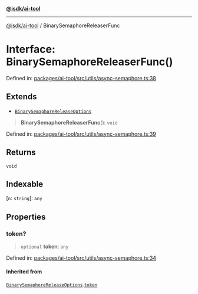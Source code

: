 [**@isdk/ai-tool**](../README.md)

***

[@isdk/ai-tool](../globals.md) / BinarySemaphoreReleaserFunc

# Interface: BinarySemaphoreReleaserFunc()

Defined in: [packages/ai-tool/src/utils/async-semaphore.ts:38](https://github.com/isdk/ai-tool.js/blob/7135b3a67072644f21685b76900b7f351401749e/src/utils/async-semaphore.ts#L38)

## Extends

- [`BinarySemaphoreReleaseOptions`](BinarySemaphoreReleaseOptions.md)

> **BinarySemaphoreReleaserFunc**(): `void`

Defined in: [packages/ai-tool/src/utils/async-semaphore.ts:39](https://github.com/isdk/ai-tool.js/blob/7135b3a67072644f21685b76900b7f351401749e/src/utils/async-semaphore.ts#L39)

## Returns

`void`

## Indexable

\[`n`: `string`\]: `any`

## Properties

### token?

> `optional` **token**: `any`

Defined in: [packages/ai-tool/src/utils/async-semaphore.ts:34](https://github.com/isdk/ai-tool.js/blob/7135b3a67072644f21685b76900b7f351401749e/src/utils/async-semaphore.ts#L34)

#### Inherited from

[`BinarySemaphoreReleaseOptions`](BinarySemaphoreReleaseOptions.md).[`token`](BinarySemaphoreReleaseOptions.md#token)
